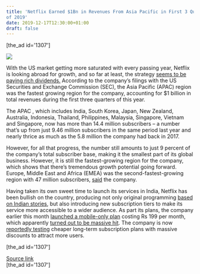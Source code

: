 ```yaml
---
title: 'Netflix Earned $1Bn in Revenues From Asia Pacific in First 3 Quarters
of 2019'
date: 2019-12-17T12:30:00+01:00
draft: false
---
```


\[the\_ad id='1307'\]  
  

  
![](https://beebom.com/wp-content/uploads/2019/07/netflix.jpg)

With the US market getting more saturated with every passing year, Netflix is looking abroad for growth, and so far at least, the strategy [seems to be paying rich dividends.](https://beebom.com/netflix-growth-asia-pacific-middle-east/) According to the company’s filings with the US Securities and Exchange Commission (SEC), the Asia Pacific (APAC) region was the fastest growing region for the company, accounting for $1 billion in total revenues during the first three quarters of this year.  

The APAC , which includes India, South Korea, Japan, New Zealand, Australia, Indonesia, Thailand, Philippines, Malaysia, Singapore, Vietnam and Singapore, now has more than 14.4 million subscribers – a number that’s up from just 9.46 million subscribers in the same period last year and nearly thrice as much as the 5.8 million the company had back in 2017.  

However, for all that progress, the number still amounts to just 9 percent of the company’s total subscriber base, making it the smallest part of its global business. However, it is still the fastest-growing region for the company, which shows that there’s tremendous growth potential going forward. Europe, Middle East and Africa (EMEA) was the second-fastest-growing region with 47 million subscribers, [said](https://tech.economictimes.indiatimes.com/news/internet/netflix-crosses-1-billion-revenue-from-asia-pacific-region-in-9-months-of-fy19/72820354) the company.  

Having taken its own sweet time to launch its services in India, Netflix has been bullish on the country, producing not only original programming [based on Indian stories](https://beebom.com/netflix-india-originals-leila-ghoul-and-crocodile/), but also introducing new subscription tiers to make its service more accessible to a wider audience. As part its plans, the company earlier this month [launched a mobile-only plan](https://beebom.com/netflix-mobile-only-plan-india/) costing Rs 199 per month, which apparently [turned out to be massive hit](https://beebom.com/netflix-rs-199-plan-huge-success-india/). The company is now [reportedly testing](https://beebom.com/netflix-starts-testing-cheaper-long-term-subscription-plans-in-india/) cheaper long-term subscription plans with massive discounts to attract more users.  

  
  
\[the\_ad id='1307'\]  
  
[Source link](https://beebom.com/netflix-asia-pacific-revenues-2019/)  
\[the\_ad id='1307'\]